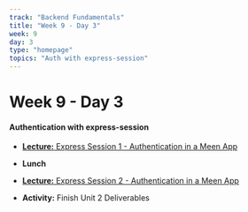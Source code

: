 ```yaml
---
track: "Backend Fundamentals"
title: "Week 9 - Day 3"
week: 9
day: 3
type: "homepage"
topics: "Auth with express-session"
---
```


# Week 9 - Day 3

#### Authentication with express-session

- [**Lecture:** Express Session 1 - Authentication in a Meen App](/backend-fundamentals/week-9/day-3/lecture-materials/meen-auth-template-part-1/)

- **Lunch**

- [**Lecture:** Express Session 2 - Authentication in a Meen App](/backend-fundamentals/week-9/day-3/lecture-materials/meen-auth-template-part-2/)

- **Activity:** Finish Unit 2 Deliverables